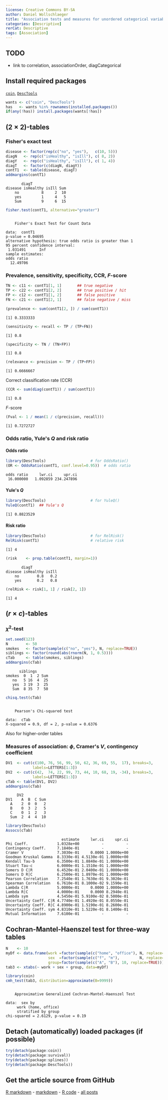 ```yaml
---
license: Creative Commons BY-SA
author: Daniel Wollschlaeger
title: "Association tests and measures for unordered categorical variables"
categories: [Descriptive]
rerCat: Descriptive
tags: [Association]
---
```





TODO
-------------------------

 - link to correlation, associationOrder, diagCategorical

Install required packages
-------------------------

[`coin`](http://cran.r-project.org/package=coin), [`DescTools`](http://cran.r-project.org/package=DescTools)


```r
wants <- c("coin", "DescTools")
has   <- wants %in% rownames(installed.packages())
if(any(!has)) install.packages(wants[!has])
```

$(2 \times 2)$-tables
-------------------------

### Fisher's exact test


```r
disease <- factor(rep(c("no", "yes"),   c(10, 5)))
diagN   <- rep(c("isHealthy", "isIll"), c( 8, 2))
diagY   <- rep(c("isHealthy", "isIll"), c( 1, 4))
diagT   <- factor(c(diagN, diagY))
contT1  <- table(disease, diagT)
addmargins(contT1)
```

```
       diagT
disease isHealthy isIll Sum
    no          8     2  10
    yes         1     4   5
    Sum         9     6  15
```


```r
fisher.test(contT1, alternative="greater")
```

```

	Fisher's Exact Test for Count Data

data:  contT1
p-value = 0.04695
alternative hypothesis: true odds ratio is greater than 1
95 percent confidence interval:
 1.031491      Inf
sample estimates:
odds ratio 
  12.49706 
```

### Prevalence, sensitivity, specificity, CCR, $F$-score


```r
TN <- c11 <- contT1[1, 1]       ## true negative
TP <- c22 <- contT1[2, 2]       ## true positive / hit
FP <- c12 <- contT1[1, 2]       ## false positive
FN <- c21 <- contT1[2, 1]       ## false negative / miss
```


```r
(prevalence <- sum(contT1[2, ]) / sum(contT1))
```

```
[1] 0.3333333
```


```r
(sensitivity <- recall <- TP / (TP+FN))
```

```
[1] 0.8
```


```r
(specificity <- TN / (TN+FP))
```

```
[1] 0.8
```


```r
(relevance <- precision <- TP / (TP+FP))
```

```
[1] 0.6666667
```

Correct classification rate (CCR)


```r
(CCR <- sum(diag(contT1)) / sum(contT1))
```

```
[1] 0.8
```

$F$-score


```r
(Fval <- 1 / mean(1 / c(precision, recall)))
```

```
[1] 0.7272727
```

### Odds ratio, Yule's $Q$ and risk ratio

#### Odds ratio


```r
library(DescTools)                    # for OddsRatio()
(OR <- OddsRatio(contT1, conf.level=0.95))  # odds ratio
```

```
odds ratio     lwr.ci     upr.ci 
 16.000000   1.092859 234.247896 
```

#### Yule's $Q$


```r
library(DescTools)                    # for YuleQ()
YuleQ(contT1)  ## Yule's Q
```

```
[1] 0.8823529
```

#### Risk ratio


```r
library(DescTools)                    # for RelRisk()
RelRisk(contT1)                       # relative risk
```

```
[1] 4
```


```r
(risk    <- prop.table(contT1, margin=1))
```

```
       diagT
disease isHealthy isIll
    no        0.8   0.2
    yes       0.2   0.8
```

```r
(relRisk <- risk[1, 1] / risk[2, 1])
```

```
[1] 4
```

$(r \times c)$-tables
-------------------------

### $\chi^{2}$-test


```r
set.seed(123)
N        <- 50
smokes   <- factor(sample(c("no", "yes"), N, replace=TRUE))
siblings <- factor(round(abs(rnorm(N, 1, 0.5))))
cTab     <- table(smokes, siblings)
addmargins(cTab)
```

```
      siblings
smokes  0  1  2 Sum
   no   5 16  4  25
   yes  3 19  3  25
   Sum  8 35  7  50
```


```r
chisq.test(cTab)
```

```

	Pearson's Chi-squared test

data:  cTab
X-squared = 0.9, df = 2, p-value = 0.6376
```

Also for higher-order tables

### Measures of association: $\phi$, Cramer's $V$, contingency coefficient


```r
DV1  <- cut(c(100, 76, 56, 99, 50, 62, 36, 69, 55,  17), breaks=3,
            labels=LETTERS[1:3])
DV2  <- cut(c(42,  74, 22, 99, 73, 44, 10, 68, 19, -34), breaks=3,
            labels=LETTERS[1:3])
cTab <- table(DV1, DV2)
addmargins(cTab)
```

```
     DV2
DV1    A  B  C Sum
  A    2  0  0   2
  B    0  3  2   5
  C    0  1  2   3
  Sum  2  4  4  10
```


```r
library(DescTools)
Assocs(cTab)
```

```
                         estimate     lwr.ci     upr.ci
Phi Coeff.             1.0328e+00          -          -
Contingency Coeff.     7.1840e-01          -          -
Cramer V               7.3030e-01     0.0000 1.0000e+00
Goodman Kruskal Gamma  8.3330e-01 4.5130e-01 1.0000e+00
Kendall Tau-b          6.3500e-01 1.8840e-01 1.0000e+00
Stuart Tau-c           6.0000e-01 1.1510e-01 1.0000e+00
Somers D C|R           6.4520e-01 2.0400e-01 1.0000e+00
Somers D R|C           6.2500e-01 1.8970e-01 1.0000e+00
Pearson Correlation    7.2540e-01 1.7630e-01 9.3020e-01
Spearman Correlation   6.7610e-01 8.1000e-02 9.1590e-01
Lambda C|R             5.0000e-01     0.0000 1.0000e+00
Lambda R|C             4.0000e-01     0.0000 8.2940e-01
Lambda sym             4.5450e-01 5.9100e-02 8.5000e-01
Uncertainty Coeff. C|R 4.7740e-01 1.4920e-01 8.0550e-01
Uncertainty Coeff. R|C 4.8900e-01 1.5190e-01 8.2600e-01
Uncertainty Coeff. sym 4.8310e-01 1.5220e-01 8.1400e-01
Mutual Information     7.6100e-01          -          -
```

Cochran-Mantel-Haenszel test for three-way tables
-------------------------


```r
N    <- 10
myDf <- data.frame(work =factor(sample(c("home", "office"), N, replace=TRUE)),
                   sex  =factor(sample(c("f", "m"),         N, replace=TRUE)),
                   group=factor(sample(c("A", "B"), 10, replace=TRUE)))
tab3 <- xtabs(~ work + sex + group, data=myDf)
```


```r
library(coin)
cmh_test(tab3, distribution=approximate(B=9999))
```

```

	Approximative Generalized Cochran-Mantel-Haenszel Test

data:  sex by
	 work (home, office) 
	 stratified by group
chi-squared = 2.6129, p-value = 0.19
```

Detach (automatically) loaded packages (if possible)
-------------------------


```r
try(detach(package:coin))
try(detach(package:survival))
try(detach(package:splines))
try(detach(package:DescTools))
```

Get the article source from GitHub
----------------------------------------------

[R markdown](https://github.com/dwoll/RExRepos/raw/master/Rmd/association.Rmd) - [markdown](https://github.com/dwoll/RExRepos/raw/master/md/association.md) - [R code](https://github.com/dwoll/RExRepos/raw/master/R/association.R) - [all posts](https://github.com/dwoll/RExRepos/)
